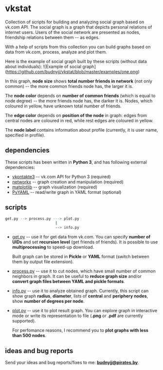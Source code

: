 # vkstat

Collection of scripts for building and analyzing social graph based on vk.com API.
The social graph is a graph that depicts personal relations of internet users.
Users of the social network are presented as nodes, friendship relations between them -- as edges.

With a help of scripts from this collection you can build graphs based on data from vk.com,
process, analyze and plot them.

Here is the example of social graph built by these scripts (without data about individuals):
![Example of social graph]
(https://github.com/budnyjj/vkstat/blob/master/examples/one.png)

In this graph, **node size** shows **total number friends in network** (not only common) --
the more common friends node has, the larger it is.

The **node color** depends on **number of common friends** (which is equal to node degree) -- 
the more friends node has, the darker it is. Nodes, which coloured in yellow, 
have unknown total number of friends. 

The **edge color** depends on **position of the node** in graph: edges from central nodes are coloured in
red, while rest edges are coloured in yellow.

The **node label** contains information about profile (currently, it is user name, specified in profile).

## dependencies

These scripts has been written in **Python 3**, and has following external dependencies:
* [vkontakte3](https://github.com/budnyjj/vkontakte3) -- vk.com API for Python 3 (required)
* [networkx](https://networkx.github.io/) -- graph creation and manipulation (required)
* [matplotlib](http://matplotlib.org/) -- graph visualization (required)
* [PyYAML](https://pypi.python.org/pypi/PyYAML) -- read/write graph in YAML format (optional) 

## scripts

```bash
get.py --> process.py ---> plot.py
                       |
                       --> info.py
```

* [get.py](https://github.com/budnyjj/vkstat/blob/master/get.py) -- use it for get data from vk.com.
  You can specify **number of UIDs** and set **recursion level** (get friends of friends). 
  It is possible to use **multiprocessing** to speed-up download.

  Built graph can be stored in **Pickle** or **YAML** format (switch between them by output file extension).

* [process.py](https://github.com/budnyjj/vkstat/blob/master/process.py) -- use it to cut 
  nodes, which have small number of common neighbors in graph. It can be useful to **reduce graph size** 
  and/or **convert graph files between YAML and pickle formats**.

* [info.py](https://github.com/budnyjj/vkstat/blob/master/info.py) -- use it to analyze obtained graph.
  Currently, this script can show graph **radius**, **diameter**, lists of **central** and **periphery nodes**,
  show **number of degrees per node**.

* [plot.py](https://github.com/budnyjj/vkstat/blob/master/plot.py) -- use it to plot result graph.
  You can explore graph in interactive mode or write its representation to file 
  (**.png** or **.pdf** are currently supported). 

  For perfomance reasons, I recommend you to **plot graphs with less than 500 nodes**.

## ideas and bug reports

Send your ideas and bug reports/fixes to me: **budnyjj@pirates.by**.
